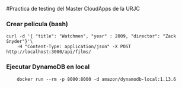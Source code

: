 #Practica de testing del Master CloudApps de la URJC


### Crear pelicula (bash)

```
curl -d '{ "title": "Watchmen", "year" : 2009, "director": "Zack Snyder"}'\
    -H "Content-Type: application/json" -X POST http://localhost:3000/api/films/
```

### Ejecutar DynamoDB en local

```
    docker run --rm -p 8000:8000 -d amazon/dynamodb-local:1.13.6
```
